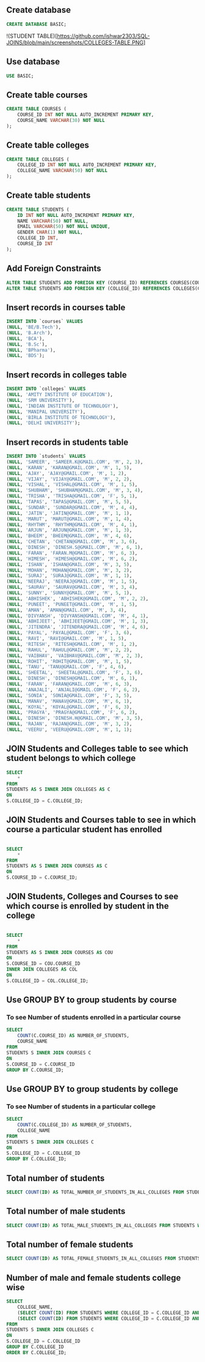 ## Create database
```sql
CREATE DATABASE BASIC;
```
!(STUDENT TABLE)[https://github.com/ishwar2303/SQL-JOINS/blob/main/screenshots/COLLEGES-TABLE.PNG]

## Use database
```sql
USE BASIC;
```

## Create table courses
```sql
CREATE TABLE COURSES (
	COURSE_ID INT NOT NULL AUTO_INCREMENT PRIMARY KEY,
	COURSE_NAME VARCHAR(30) NOT NULL
);
```

## Create table colleges
```sql
CREATE TABLE COLLEGES (
	COLLEGE_ID INT NOT NULL AUTO_INCREMENT PRIMARY KEY,
	COLLEGE_NAME VARCHAR(50) NOT NULL
);
```

## Create table students
```sql
CREATE TABLE STUDENTS (
	ID INT NOT NULL AUTO_INCREMENT PRIMARY KEY,
	NAME VARCHAR(50) NOT NULL,
	EMAIL VARCHAR(50) NOT NULL UNIQUE,
	GENDER CHAR(1) NOT NULL,
	COLLEGE_ID INT,
	COURSE_ID INT 
);
```

## Add Foreign Constraints
```sql
ALTER TABLE STUDENTS ADD FOREIGN KEY (COURSE_ID) REFERENCES COURSES(COURSE_ID);
ALTER TABLE STUDENTS ADD FOREIGN KEY (COLLEGE_ID) REFERENCES COLLEGES(COLLEGE_ID);
```


## Insert records in courses table
```sql
INSERT INTO `courses` VALUES
(NULL, 'BE/B.Tech'),
(NULL, 'B.Arch'),
(NULL, 'BCA'),
(NULL, 'B.Sc'),
(NULL, 'BPharma'),
(NULL, 'BDS');
```

## Insert records in colleges table
```sql
INSERT INTO `colleges` VALUES
(NULL, 'AMITY INSTITUTE OF EDUCATION'),
(NULL, 'SRM UNIVERSITY'),
(NULL, 'INDIAN INSTITUTE OF TECHNOLOGY'),
(NULL, 'MANIPAL UNIVERSITY'),
(NULL, 'BIRLA INSTITUTE OF TECHNOLOGY'),
(NULL, 'DELHI UNIVERSITY');
```


## Insert records in students table
```sql
INSERT INTO `students` VALUES
(NULL, 'SAMEER', 'SAMEER.K@GMAIL.COM', 'M', 2, 3),
(NULL, 'KARAN', 'KARAN@GMAIL.COM', 'M', 1, 5),
(NULL, 'AJAY', 'AJAY@GMAIL.COM', 'M', 1, 2),
(NULL, 'VIJAY', 'VIJAY@GMAIL.COM', 'M', 2, 2),
(NULL, 'VISHAL', 'VISHAL@GMAIL.COM', 'M', 1, 5),
(NULL, 'SHUBHAM', 'SHUBHAM@GMAIL.COM', 'M', 3, 4),
(NULL, 'TRISHA', 'TRISHA@GMAIL.COM', 'F', 5, 1),
(NULL, 'TAPAS', 'TAPAS@GMAIL.COM', 'M', 5, 5),
(NULL, 'SUNDAR', 'SUNDAR@GMAIL.COM', 'M', 4, 4),
(NULL, 'JATIN', 'JATIN@GMAIL.COM', 'M', 1, 1),
(NULL, 'MARUT', 'MARUT@GMAIL.COM', 'M', 1, 4),
(NULL, 'RHYTHM', 'RHYTHM@GMAIL.COM', 'M', 4, 1),
(NULL, 'ARJUN', 'ARJUN@GMAIL.COM', 'M', 1, 3),
(NULL, 'BHEEM', 'BHEEM@GMAIL.COM', 'M', 4, 6),
(NULL, 'CHETAN', 'CHETAN@GMAIL.COM', 'M', 3, 6),
(NULL, 'DINESH', 'DINESH.S@GMAIL.COM', 'M', 6, 1),
(NULL, 'FARAN', 'FARAN.M@GMAIL.COM', 'M', 6, 3),
(NULL, 'HIMESH', 'HIMESH@GMAIL.COM', 'M', 6, 2),
(NULL, 'ISHAN', 'ISHAN@GMAIL.COM', 'M', 3, 5),
(NULL, 'MOHAN', 'MOHAN@GMAIL.COM', 'M', 3, 2),
(NULL, 'SURAJ', 'SURAJ@GMAIL.COM', 'M', 1, 1),
(NULL, 'NEERAJ', 'NEERAJ@GMAIL.COM', 'M', 1, 5),
(NULL, 'SAURAV', 'SAURAV@GMAIL.COM', 'M', 3, 4),
(NULL, 'SUNNY', 'SUNNY@GMAIL.COM', 'M', 5, 1),
(NULL, 'ABHISHEK', 'ABHISHEK@GMAIL.COM', 'M', 2, 2),
(NULL, 'PUNEET', 'PUNEET@GMAIL.COM', 'M', 1, 5),
(NULL, 'AMAN', 'AMAN@GMAIL.COM', 'M', 3, 4),
(NULL, 'DIVYANSH', 'DIVYANSH@GMAIL.COM', 'M', 4, 1),
(NULL, 'ABHIJEET', 'ABHIJEET@GMAIL.COM', 'M', 1, 3),
(NULL, 'JITENDRA', 'JITENDRA@GMAIL.COM', 'M', 4, 6),
(NULL, 'PAYAL', 'PAYAL@GMAIL.COM', 'F', 3, 6),
(NULL, 'RAVI', 'RAVI@GMAIL.COM', 'M', 1, 5),
(NULL, 'RITESH', 'RITESH@GMAIL.COM', 'M', 1, 2),
(NULL, 'RAHUL', 'RAHUL@GMAIL.COM', 'M', 2, 2),
(NULL, 'VAIBHAV', 'VAIBHAV@GMAIL.COM', 'M', 2, 3),
(NULL, 'ROHIT', 'ROHIT@GMAIL.COM', 'M', 1, 5),
(NULL, 'TANU', 'TANU@GMAIL.COM', 'F', 4, 6),
(NULL, 'SHEETAL', 'SHEETAL@GMAIL.COM', 'F', 3, 6),
(NULL, 'DINESH', 'DINESH@GMAIL.COM', 'M', 6, 1),
(NULL, 'FARAN', 'FARAN@GMAIL.COM', 'M', 6, 3),
(NULL, 'ANAJALI', 'ANJALI@GMAIL.COM', 'F', 6, 2),
(NULL, 'SONIA', 'SONIA@GMAIL.COM', 'F', 3, 5),
(NULL, 'MANAV', 'MANAV@GMAIL.COM', 'M', 6, 1),
(NULL, 'KOYAL', 'KOYAL@GMAIL.COM', 'F', 6, 3),
(NULL, 'PRAGYA', 'PRAGYA@GMAIL.COM', 'F', 6, 2),
(NULL, 'DINESH', 'DINESH.H@GMAIL.COM', 'M', 3, 5),
(NULL, 'RAJAN', 'RAJAN@GMAIL.COM', 'M', 3, 2),
(NULL, 'VEERU', 'VEERU@GMAIL.COM', 'M', 1, 1);
```

## JOIN Students and Colleges table to see which student belongs to which college
```sql
SELECT 
	*
FROM
STUDENTS AS S INNER JOIN COLLEGES AS C
ON
S.COLLEGE_ID = C.COLLEGE_ID;
```
## JOIN Students and Courses table to see in which course a particular student has enrolled
```sql

SELECT 
	*
FROM
STUDENTS AS S INNER JOIN COURSES AS C
ON
S.COURSE_ID = C.COURSE_ID;
```

## JOIN Students, Colleges and Courses to see which course is enrolled by student in the college
```sql

SELECT 
	*
FROM
STUDENTS AS S INNER JOIN COURSES AS COU
ON
S.COURSE_ID = COU.COURSE_ID
INNER JOIN COLLEGES AS COL
ON
S.COLLEGE_ID = COL.COLLEGE_ID;
```

## Use GROUP BY to group students by course
### To see Number of students enrolled in a particular course 
```sql
SELECT 
	COUNT(C.COURSE_ID) AS NUMBER_OF_STUDENTS,
	COURSE_NAME
FROM
STUDENTS S INNER JOIN COURSES C
ON
S.COURSE_ID = C.COURSE_ID
GROUP BY C.COURSE_ID;
```

## Use GROUP BY to group students by college
### To see Number of students in a particular college
```sql
SELECT 
	COUNT(C.COLLEGE_ID) AS NUMBER_OF_STUDENTS,
	COLLEGE_NAME
FROM
STUDENTS S INNER JOIN COLLEGES C
ON
S.COLLEGE_ID = C.COLLEGE_ID
GROUP BY C.COLLEGE_ID;
```

## Total number of students
```sql
SELECT COUNT(ID) AS TOTAL_NUMBER_OF_STUDENTS_IN_ALL_COLLEGES FROM STUDENTS;
```

## Total number of male students
```sql
SELECT COUNT(ID) AS TOTAL_MALE_STUDENTS_IN_ALL_COLLEGES FROM STUDENTS WHERE GENDER = 'M';
```

## Total number of female students 
```sql
SELECT COUNT(ID) AS TOTAL_FEMALE_STUDENTS_IN_ALL_COLLEGES FROM STUDENTS WHERE GENDER = 'F';
```

## Number of male and female students college wise
```sql
SELECT
	COLLEGE_NAME,
	(SELECT COUNT(ID) FROM STUDENTS WHERE COLLEGE_ID = C.COLLEGE_ID AND GENDER = 'M') AS MALE_STUDENTS,
	(SELECT COUNT(ID) FROM STUDENTS WHERE COLLEGE_ID = C.COLLEGE_ID AND GENDER = 'F') AS FEMALE_STUDENTS
FROM
STUDENTS S INNER JOIN COLLEGES C
ON
S.COLLEGE_ID = C.COLLEGE_ID
GROUP BY C.COLLEGE_ID
ORDER BY C.COLLEGE_ID;
```
